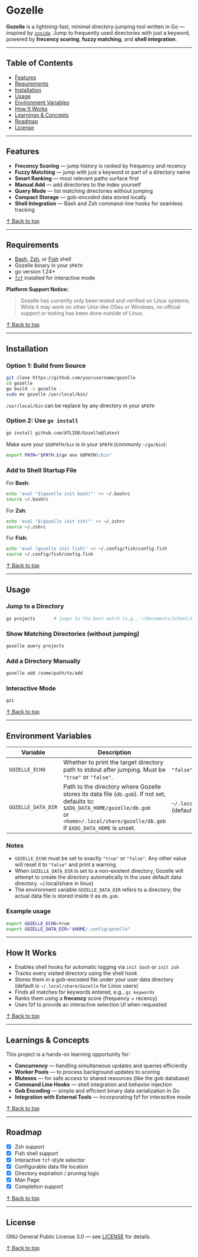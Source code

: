 # Gozelle

**Gozelle** is a lightning-fast, minimal directory-jumping tool written in Go — inspired by [`zoxide`](https://github.com/ajeetdsouza/zoxide). Jump to frequently used directories with just a keyword, powered by **frecency scoring**, **fuzzy matching**, and **shell integration**.

---

## Table of Contents

- [Features](#Features)
- [Requirements](#Requirements)
- [Installation](#Installation)
- [Usage](#Usage)
- [Environment Variables](#Environment-Variables)
- [How It Works](#How-it-works)
- [Learnings & Concepts](#Learnings--concepts)
- [Roadmap](#Roadmap)
- [License](#License)

---

## Features

- **Frecency Scoring** — jump history is ranked by frequency and recency  
- **Fuzzy Matching** — jump with just a keyword or part of a directory name  
- **Smart Ranking** — most relevant paths surface first  
- **Manual Add** — add directories to the index yourself  
- **Query Mode** — list matching directories without jumping  
- **Compact Storage** — gob-encoded data stored locally  
- **Shell Integration** — Bash and Zsh command-line hooks for seamless tracking

[↑ Back to top](#Gozelle)

---

## Requirements

- [Bash](https://www.gnu.org/software/bash/), [Zsh](https://www.zsh.org/), or [Fish](https://fishshell.com/) shell  
- Gozelle binary in your `$PATH`  
- go version 1.24+
- [`fzf`](https://github.com/junegunn/fzf) installed for interactive mode

**Platform Support Notice:**  
> Gozelle has currently only been tested and verified on Linux systems. While it may work on other Unix-like OSes or Windows, no official support or testing has been done outside of Linux.


[↑ Back to top](#Gozelle)

---

## Installation

### Option 1: Build from Source

```bash
git clone https://github.com/yourusername/gozelle
cd gozelle
go build -o gozelle .
sudo mv gozelle /usr/local/bin/
```
`/usr/local/bin` can be replace by any directory in your `$PATH`

### Option 2: Use `go install`

```bash
go install github.com/ATLIOD/Gozelle@latest
```

Make sure your `$GOPATH/bin` is in your `$PATH` (commonly `~/go/bin`):

```bash
export PATH="$PATH:$(go env GOPATH)/bin"
```

### Add to Shell Startup File

For **Bash**:

```bash
echo 'eval "$(gozelle init bash)"' >> ~/.bashrc
source ~/.bashrc
```

For **Zsh**:

```bash
echo 'eval "$(gozelle init zsh)"' >> ~/.zshrc
source ~/.zshrc
```

For **Fish**:

```bash
echo 'eval (gozelle init fish)' >> ~/.config/fish/config.fish
source ~/.config/fish/config.fish
```

[↑ Back to top](#Gozelle)

---

## Usage

### Jump to a Directory

```bash
gz projects       # jumps to the best match (e.g., ~/Documents/School/Programming/projects)
```

### Show Matching Directories (without jumping)

```bash
gozelle query projects
```

### Add a Directory Manually

```bash
gozelle add /some/path/to/add
```
### Interactive Mode
```bash
gzi
```

[↑ Back to top](#Gozelle)

---
## Environment Variables

| Variable          | Description                                                                                 | Default                                                                                           |
|-------------------|---------------------------------------------------------------------------------------------|-------------------------------------------------------------------------------------------------|
| `GOZELLE_ECHO`    | Whether to print the target directory path to stdout after jumping. Must be `"true"` or `"false"`. | `"false"` (default)                                                                             |
| `GOZELLE_DATA_DIR`| Path to the directory where Gozelle stores its data file (`db.gob`). If not set, defaults to: <br> `$XDG_DATA_HOME/gozelle/db.gob` <br> or `<home>/.local/share/gozelle/db.gob` if `$XDG_DATA_HOME` is unset. | `~/.local/share/gozelle/db.gob` (default)                                                       |

### Notes

- `GOZELLE_ECHO` must be set to exactly `"true"` or `"false"`. Any other value will reset it to `"false"` and print a warning.
- When `GOZELLE_DATA_DIR` is set to a non-existent directory, Gozelle will attempt to create the directory automatically in the uses default data directory. ~/.local/share in linux)
- The environment variable `GOZELLE_DATA_DIR` refers to a directory; the actual data file is stored inside it as `db.gob`.

### Example usage

```bash
export GOZELLE_ECHO=true
export GOZELLE_DATA_DIR="$HOME/.config/gozelle"
```

---

## How It Works

- Enables shell hooks for automatic logging via `init bash` or `init zsh`  
- Tracks every visited directory using the shell hook  
- Stores them in a gob-encoded file under your user data directory (default is `~/.local/share/Gozelle` for Linux users)  
- Finds all matches for keywords entered, e.g., `gz keywords`  
- Ranks them using a **frecency** score (frequency + recency)
- Uses fzf to provide an interactive selection UI when requested

[↑ Back to top](#Gozelle)

---

## Learnings & Concepts

This project is a hands-on learning opportunity for:

- **Concurrency** — handling simultaneous updates and queries efficiently  
- **Worker Pools** — to process background updates to scoring  
- **Mutexes** — for safe access to shared resources (like the gob database)  
- **Command Line Hooks** — shell integration and behavior injection  
- **Gob Encoding** — simple and efficient binary data serialization in Go
- **Integration with External Tools** — incorporating fzf for interactive mode

[↑ Back to top](#Gozelle)

---

## Roadmap

- [X] Zsh support  
- [X] Fish shell support  
- [X] Interactive `fzf`-style selector  
- [X] Configurable data file location  
- [X] Directory expiration / pruning logic  
- [X] Man Page  
- [X] Completion support

[↑ Back to top](#Gozelle)

---

## License


GNU General Public License 3.0 — see [LICENSE](LICENSE) for details.


[↑ Back to top](#Gozelle)
